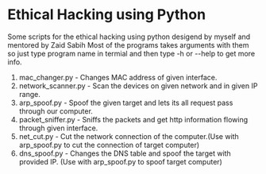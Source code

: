 # Ethical Hacking using Python
Some scripts for the ethical hacking using python desigend by myself and mentored by Zaid Sabih
Most of the programs takes arguments with them so just type program name in termial and then type -h or --help to get more info.
1. mac_changer.py - Changes MAC address of given interface.
2. network_scanner.py - Scan the devices on given network and in given IP range.
3. arp_spoof.py - Spoof the given target and lets its all request pass through our computer.
4. packet_sniffer.py - Sniffs the packets and get http information flowing through given interface.
5. net_cut.py - Cut the network connection of the computer.(Use with arp_spoof.py to cut the connection of target computer)
6. dns_spoof.py - Changes the DNS table and spoof the target with provided IP. (Use with arp_spoof.py to spoof target computer)
